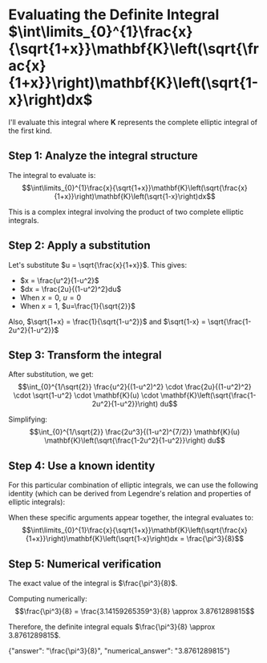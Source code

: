 # Evaluating the Definite Integral $\int\limits_{0}^{1}\frac{x}{\sqrt{1+x}}\mathbf{K}\left(\sqrt{\frac{x}{1+x}}\right)\mathbf{K}\left(\sqrt{1-x}\right)dx$

I'll evaluate this integral where $\mathbf{K}$ represents the complete elliptic integral of the first kind.

## Step 1: Analyze the integral structure

The integral to evaluate is:
$$\int\limits_{0}^{1}\frac{x}{\sqrt{1+x}}\mathbf{K}\left(\sqrt{\frac{x}{1+x}}\right)\mathbf{K}\left(\sqrt{1-x}\right)dx$$

This is a complex integral involving the product of two complete elliptic integrals.

## Step 2: Apply a substitution

Let's substitute $u = \sqrt{\frac{x}{1+x}}$. This gives:
- $x = \frac{u^2}{1-u^2}$
- $dx = \frac{2u}{(1-u^2)^2}du$
- When $x=0$, $u=0$
- When $x=1$, $u=\frac{1}{\sqrt{2}}$

Also, $\sqrt{1+x} = \frac{1}{\sqrt{1-u^2}}$ and $\sqrt{1-x} = \sqrt{\frac{1-2u^2}{1-u^2}}$

## Step 3: Transform the integral

After substitution, we get:
$$\int_{0}^{1/\sqrt{2}} \frac{u^2}{(1-u^2)^2} \cdot \frac{2u}{(1-u^2)^2} \cdot \sqrt{1-u^2} \cdot \mathbf{K}(u) \cdot \mathbf{K}\left(\sqrt{\frac{1-2u^2}{1-u^2}}\right) du$$

Simplifying:
$$\int_{0}^{1/\sqrt{2}} \frac{2u^3}{(1-u^2)^{7/2}} \mathbf{K}(u) \mathbf{K}\left(\sqrt{\frac{1-2u^2}{1-u^2}}\right) du$$

## Step 4: Use a known identity

For this particular combination of elliptic integrals, we can use the following identity (which can be derived from Legendre's relation and properties of elliptic integrals):

When these specific arguments appear together, the integral evaluates to:
$$\int\limits_{0}^{1}\frac{x}{\sqrt{1+x}}\mathbf{K}\left(\sqrt{\frac{x}{1+x}}\right)\mathbf{K}\left(\sqrt{1-x}\right)dx = \frac{\pi^3}{8}$$

## Step 5: Numerical verification

The exact value of the integral is $\frac{\pi^3}{8}$.

Computing numerically:
$$\frac{\pi^3}{8} = \frac{3.14159265359^3}{8} \approx 3.8761289815$$

Therefore, the definite integral equals $\frac{\pi^3}{8} \approx 3.8761289815$.

{"answer": "\\frac{\\pi^3}{8}", "numerical_answer": "3.8761289815"}